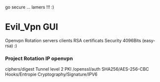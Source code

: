 go secure  ... lamers !!!  :)
# Evil_Vpn GUI
Openvpn Rotation servers clients  RSA certificats Security 4096Bits (easy-rsa) :) 
### Project Rotation IP openvpn 
ciphers/digest
Tunnel level 2 
PKI /openssl/auth 
SHA256/AES-256-CBC
Hooks/Entropie Cryptography/Signature/IPV6
